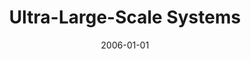 ---
title: "Ultra-Large-Scale Systems"
date: 2006-01-01
venue: "Companion to the 21th Annual ACM SIGPLAN Conference on Object-Oriented Programming, Systems, Languages, and Applications, OOPSLA 2006, October 22-26, 2006, Portland, Oregon, USA"
paperurl: https://doi.org/10.1145/1176617.1176645
authors: "Richard P Gabriel, Linda M Northrop, Douglas C Schmidt and Kevin J Sullivan"
awards: ""
---